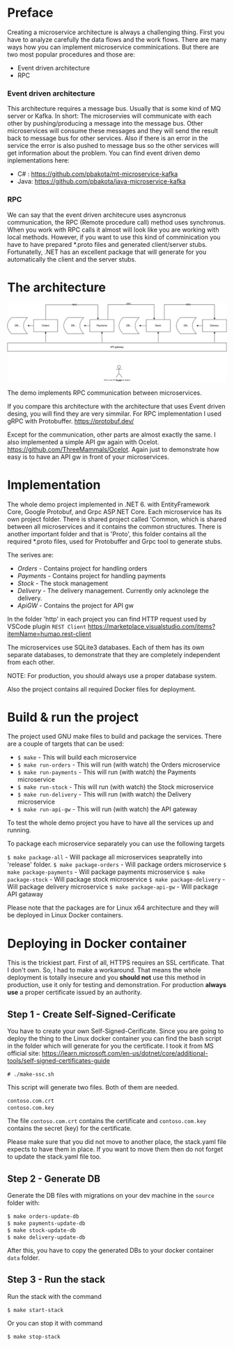 # Preface

Creating a microservice architecture is always a challenging thing. First you have to analyze carefully the data flows and the work flows. There are many ways how you can implement microservice comminications. But there are two most popular procedures and those are:

* Event driven architecture
* RPC

### Event driven architecture

This architecture requires a message bus. Usually that is some kind of MQ server or Kafka. In short: The microservies will communicate with each other by pushing/producing a message into the message bus. Other microservices will consume these messages and they will send the result back to message bus for other services. Also if there is an error in the service the error is also pushed to message bus so the other services will get information about the problem. You can find event driven demo inplementations here:

* C# : https://github.com/pbakota/mt-microservice-kafka
* Java: https://github.com/pbakota/java-microservice-kafka

### RPC

We can say that the event driven architecure uses asyncronus communication, the RPC (Remote procedure call) method uses synchronus. When you work with RPC calls it almost will look like you are working with local methods. However, if you want to use this kind of comminication you have to have prepared *.proto files and generated client/server stubs. Fortunatelly, .NET has an excellent package that will generate for you automatically the client and the server stubs.

# The architecture

![Alt text](https://github.com/pbakota/csharp-microservices-grpc/blob/main/figures/figure-1.svg)

The demo implements RPC communication between microservices.

If you compare this architecture with the architecture that uses Event driven desing, you will find they are very simmilar. For RPC implementation I used gRPC with Protobuffer. https://protobuf.dev/

Except for the communication, other parts are almost exactly the same. I also implemented a simple API gw again with Ocelot. https://github.com/ThreeMammals/Ocelot. Again just to demonstrate how easy is to have an API gw in front of your microservices.

# Implementation

The whole demo project implemented in .NET 6. with EntityFramework Core, Google Protobuf, and Grpc ASP.NET Core. Each microservice has its own project folder. There is shared project called 'Common, which is shared between all microservices and it contains the common structures. There is another important folder and that is 'Proto', this folder contains all the required *.proto files, used for Protobuffer and Grpc tool to generate stubs. 

The serives are:

* *Orders* - Contains project for handling orders
* *Payments* - Contains project for handling payments
* *Stock* - The stock management
* *Delivery* - The delivery management. Currently only acknolege the delivery.
* *ApiGW* - Contains the project for API gw

In the folder 'http' in each project you can find HTTP request used by VSCode plugin `REST Client` https://marketplace.visualstudio.com/items?itemName=humao.rest-client

The microservices use SQLite3 databases. Each of them has its own separate databases, to demonstrate that they are completely independent from each other. 

NOTE: For production, you should always use a proper database system.

Also the project contains all required Docker files for deployment.


# Build & run the project

The project used GNU make files to build and package the services. There are a couple of targets that can be used:

* `$ make` - This will build each microservice
* `$ make run-orders` - This will run (with watch) the Orders microservice
* `$ make run-payments` - This will run (with watch) the Payments microservice
* `$ make run-stock` - This will run (with watch) the Stock microservice
* `$ make run-delivery` - This will run (with watch) the Delivery microservice
* `$ make run-api-gw` - This will run (with watch) the API gateway

To test the whole demo project you have to have all the services up and running.

To package each microservice separately you can use the following targets

`$ make package-all` - Will package all microservices seapratelly into 'release' folder.
`$ make package-orders` - Will package orders microservice
`$ make package-payments` - Will package payments microservice
`$ make package-stock` - Will package stock microservice
`$ make package-delivery` - Will package delivery microservice
`$ make package-api-gw` - Will package API gataway

Please note that the packages are for Linux x64 architecture and they will be deployed in Linux Docker containers.

# Deploying in Docker container

This is the trickiest part. First of all, HTTPS requires an SSL certificate. That I don't own. So, I had to make a workaround. That means the whole deployment is totally insecure and you **should not** use this method in production, use it only for testing and demonstration. For production **always use** a proper certificate issued by an authority.

## Step 1 - Create Self-Signed-Cerificate

You have to create your own Self-Signed-Cerificate. Since you are going to deploy the thing to the Linux docker container you can find the bash script in the folder which will generate for you the certificate. I took it from MS official site: https://learn.microsoft.com/en-us/dotnet/core/additional-tools/self-signed-certificates-guide 
```
# ./make-ssc.sh
```

This script will generate two files. Both of them are needed.
```
contoso.com.crt
contoso.com.key
```
The file `contoso.com.crt` contains the certificate and `contoso.com.key` contains the secret (key) for the certificate.

Please make sure that you did not move to another place, the stack.yaml file expects to have them in place. If you want to move them then do not forget to update the stack.yaml file too.

## Step 2 - Generate DB

Generate the DB files with migrations on your dev machine in the `source` folder with:
```
$ make orders-update-db
$ make payments-update-db
$ make stock-update-db
$ make delivery-update-db
```

After this, you have to copy the generated DBs to your docker container `data` folder.

## Step 3 - Run the stack

Run the stack with the command
```
$ make start-stack
```

Or you can stop it with command
```
$ make stop-stack
```



